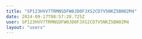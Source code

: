```yaml
---
title: "SP123HVV7TRMNSDFW0JD0FJXS2CD7V5NKZ5BN02M4"
date: 2024-09-17T08:57:28.725Z
user: SP123HVV7TRMNSDFW0JD0FJXS2CD7V5NKZ5BN02M4
layout: "users"
---
```

    
